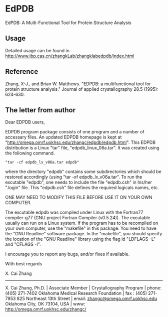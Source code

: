 # EdPDB
EdPDB: A Multi-Functional Tool for Protein Structure Analysis

## Usage
Detailed usage can be found in http://www.ibp.cas.cn/zhangkLab/zhangklabedpdb/index.html

## Reference
Zhang, X-J., and Brian W. Matthews. "EDPDB: a multifunctional tool for protein structure analysis." Journal of applied crystallography 28.5 (1995): 624-630.

## The letter from author
Dear EDPDB users,

EDPDB program package consists of one program and a number of accessary files. An updated EDPDB homepage is kept at "http://omega.omrf.uokhsc.edu/zhangc/edpdb/edpdb.html".
This EDPDB distribution is a Linux "tar" file, "edpdb_linux_06a.tar". It was created using the following command.

```
"tar -cf edpdb_lx_v06a.tar edpdb"
```

where the directory "edpdb" contains some subdirectories which should be restored accordingly (using "tar -xf edpdb_lx_v06a.tar". To run the excutable "edpdb", one needs to include the file 
"edpdb.csh" in his/her ".login" file.  This "edpdb.csh" file defines the required logicals names, etc.

ONE MAY NEED TO MODIFY THIS FILE BEFORE USE IT ON YOUR OWN COMPUTER.

The excutable edpdb was compiled under Linux with the Fortran77 compiler-g77 (GNU project Fortran Compiler (v0.5.24)). 
The excutable usually can run on a Linux system. If the program has to be recompiled on your own computer, use the "makefile" in this package. You need to have the "GNU Readline" software package. In the "makefile", you should specify the location of the "GNU Readline" library using the flag id "LDFLAGS -L" and "CFLAGS -I".

I encourage you to report any bugs, and/or fixes if available.

With best regards

X. Cai Zhang

----------
X. Cai Zhang,  Ph.D.                 |
Associate Member                     |
Crystallography Program              | phone: (405) 271-7402
Oklahoma Medical Research Foundation | fax  : (405) 271-7953
825 Northeast 13th Street            | email: zhangc@omega.omrf.uokhsc.edu
Oklahoma City, OK 73104, USA         | www:   http://omega.omrf.uokhsc.edu/zhangc/


